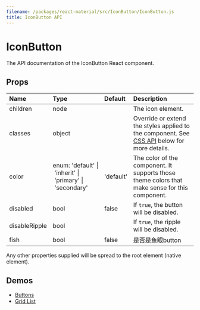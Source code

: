 ```yaml
---
filename: /packages/react-material/src/IconButton/IconButton.js
title: IconButton API
---
```


<!--- This documentation is automatically generated, do not try to edit it. -->

# IconButton

<p class="description">The API documentation of the IconButton React component.</p>



## Props

| Name | Type | Default | Description |
|:-----|:-----|:--------|:------------|
| <span class="prop-name">children</span> | <span class="prop-type">node |   | The icon element. |
| <span class="prop-name">classes</span> | <span class="prop-type">object |   | Override or extend the styles applied to the component. See [CSS API](#css-api) below for more details. |
| <span class="prop-name">color</span> | <span class="prop-type">enum:&nbsp;'default'&nbsp;&#124;<br>&nbsp;'inherit'&nbsp;&#124;<br>&nbsp;'primary'&nbsp;&#124;<br>&nbsp;'secondary'<br> | <span class="prop-default">'default'</span> | The color of the component. It supports those theme colors that make sense for this component. |
| <span class="prop-name">disabled</span> | <span class="prop-type">bool | <span class="prop-default">false</span> | If `true`, the button will be disabled. |
| <span class="prop-name">disableRipple</span> | <span class="prop-type">bool |   | If `true`, the ripple will be disabled. |
| <span class="prop-name">fish</span> | <span class="prop-type">bool | <span class="prop-default">false</span> | 是否是鱼眼button |

Any other properties supplied will be spread to the root element (native element).

## Demos

- [Buttons](/demos/buttons)
- [Grid List](/demos/grid-list)

